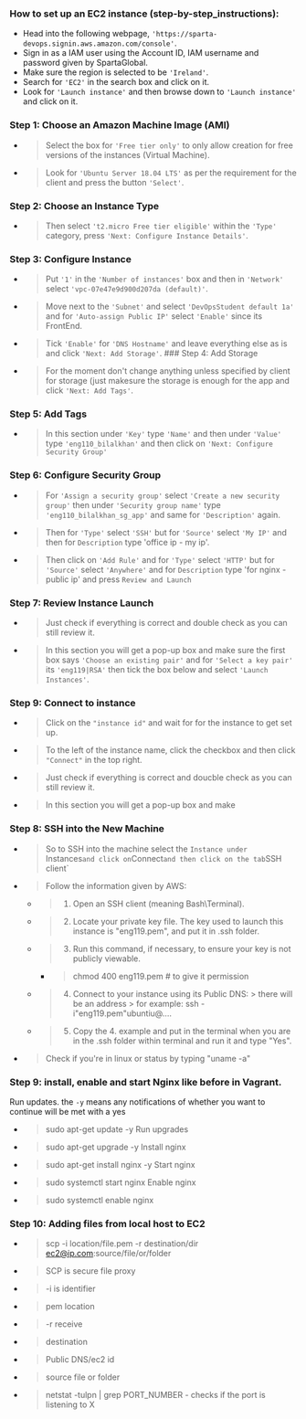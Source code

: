 ### How to set up an EC2 instance (step-by-step_instructions):
* Head into the following webpage, `'https://sparta-devops.signin.aws.amazon.com/console'`.
* Sign in as a IAM user using the Account ID, IAM username and password given by SpartaGlobal.
* Make sure the region is selected to be `'Ireland'`.
* Search for `'EC2'` in the search box and click on it.
* Look for `'Launch instance'` and then browse down to `'Launch instance'` and click on it.
### Step 1: Choose an Amazon Machine Image (AMI)
* > Select the box for `'Free tier only'` to only allow creation for free versions of the instances (Virtual Machine).
* > Look for `'Ubuntu Server 18.04 LTS'` as per the requirement for the client and press the button `'Select'`.
### Step 2: Choose an Instance Type
* > Then select `'t2.micro Free tier eligible'` within the `'Type'` category, press `'Next: Configure Instance Details'`.
### Step 3: Configure Instance
* > Put `'1'` in the `'Number of instances'` box and then in `'Network'` select `'vpc-07e47e9d900d207da (default)'`.
* > Move next to the `'Subnet'` and select `'DevOpsStudent default 1a'` and for `'Auto-assign Public IP'` select `'Enable'` since its FrontEnd.
* > Tick `'Enable'` for `'DNS Hostname'` and leave everything else as is and click `'Next: Add Storage'`.
### Step 4: Add Storage
* > For the moment don't change anything unless specified by client for storage (just makesure the storage is enough for the app and click `'Next: Add Tags'`.
### Step 5: Add Tags
* > In this section under `'Key'` type `'Name'` and then under `'Value'` type `'eng110_bilalkhan'` and then click on `'Next: Configure Security Group'`
### Step 6: Configure Security Group
* > For `'Assign a security group'` select `'Create a new security group'` then under `'Security group name'` type `'eng110_bilalkhan_sg_app'` and same for `'Description'` again.
* > Then for `'Type'` select `'SSH'` but for `'Source'` select `'My IP'` and then for `Description` type 'office ip - my ip'.
* > Then click on `'Add Rule'` and for `'Type'` select `'HTTP'` but for `'Source'` select `'Anywhere'` and for `Description` type 'for nginx - public ip' and press `Review and Launch`
### Step 7: Review Instance Launch
* > Just check if everything is correct and double check as you can still review it.
* > In this section you will get a pop-up box and make sure the first box says `'Choose an existing pair'` and for `'Select a key pair'` its `'eng119|RSA'` then tick the box below and select `'Launch Instances'`.
### Step 9: Connect to instance
* > Click on the `"instance id"` and wait for for the instance to get set up.
* > To the left of the instance name, click the checkbox and then click `"Connect"` in the top right.
* > Just check if everything is correct and doucble check as you can still review it.
* > In this section you will get a pop-up box and make 


### Step  8: SSH into the New Machine
* > So to SSH into the machine select the `Instance under `Instances` and click on `Connect` and then click on the tab `SSH client`
* > Follow the information given by AWS:
  * > 1. Open an SSH client (meaning Bash\Terminal).
  * > 2. Locate your private key file. The key used to launch this instance is "eng119.pem", and put it in .ssh folder.
  * > 3. Run this command, if necessary, to ensure your key is not publicly viewable.
     * > chmod 400 eng119.pem # to give it permission
  * >  4. Connect to your instance using its Public DNS:
        > there will be an address
        > for example: ssh -i"eng119.pem"ubuntiu@....
  * >  5. Copy the 4. example and put in the terminal when you are in the .ssh folder within terminal and run it and type "Yes".
* >  Check if you're in linux or status by typing "uname -a"
### Step 9: install, enable and start Nginx like before in Vagrant.
Run updates. the `-y` means any notifications of whether you want to continue will be met with a yes
* > sudo apt-get update -y
Run upgrades
* > sudo apt-get upgrade -y
Install nginx
* > sudo apt-get install nginx -y
Start nginx
* > sudo systemctl start nginx
Enable nginx
* > sudo systemctl enable nginx

### Step 10: Adding files from local host to EC2
* > scp -i location/file.pem -r destination/dir ec2@ip.com:source/file/or/folder
* > SCP is secure file proxy
* > -i is identifier
* > pem location
* > -r receive
* > destination
* > Public DNS/ec2 id
* > source file or folder
* > netstat -tulpn | grep PORT_NUMBER - checks if the port is listening to X

